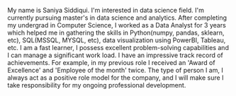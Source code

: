 <!---
saniyasiddiqui21/saniyasiddiqui21 is a ✨ special ✨ repository because its `README.md` (this file) appears on your GitHub profile.
You can click the Preview link to take a look at your changes.
--->

My name is Saniya Siddiqui.
I'm interested in data science field.
I'm currently pursuing master's in data science and analytics.
After completing my undergrad in Computer Science, I worked as a Data Analyst for 3 years which helped me in gathering the skills in 
Python(numpy, pandas, sklearn, etc), SQL(MSSQL, MYSQL, etc), data visualization using PowerBI, Tableau, etc. 
I am a fast learner, I possess excellent problem-solving capabilities and I can manage a significant work load. 
I have an impressive track record of achievements. For example, in my previous role I received an 'Award of Excellence' and 'Employee of the month' twice. 
The type of person I am, I always act as a positive role model for the company, and I will make sure I take responsibility for my ongoing professional development.
